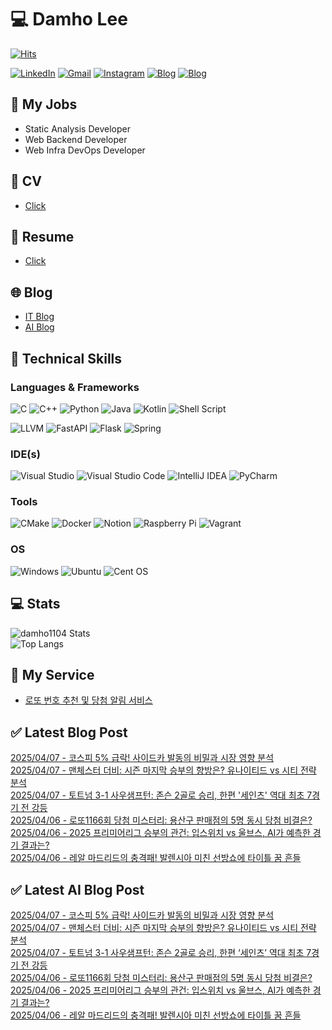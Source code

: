 
# 💻 Damho Lee

[![Hits](https://hits.seeyoufarm.com/api/count/incr/badge.svg?url=https%3A%2F%2Fgithub.com%2Fdamho1104&count_bg=%233D9CC8&title_bg=%23555555&icon=&icon_color=%23E7E7E7&title=hits&edge_flat=false)](https://hits.seeyoufarm.com)  

[![LinkedIn](https://img.shields.io/badge/Linkedin-%230077B5.svg?style=flat&logo=linkedin&logoColor=white)](https://www.linkedin.com/in/damho1104/)
[![Gmail](https://img.shields.io/badge/Gmail-D14836?style=flat&logo=gmail&logoColor=white)](mailto:damho1104@gmail.com)
[![Instagram](https://img.shields.io/badge/Instargram-%23E4405F.svg?style=flat&logo=Instagram&logoColor=white)](https://www.instagram.com/damho1104/)
[![Blog](https://img.shields.io/badge/Blog-%23000000.svg?style=flat&logo=Tistory&logoColor=white)](https://dmomo.co.kr/)
[![Blog](https://img.shields.io/badge/Blog-%23000000.svg?style=flat&logo=WordPress&logoColor=white)](https://blog.ai.dmomo.co.kr/)

## 📃 My Jobs
- Static Analysis Developer
- Web Backend Developer
- Web Infra DevOps Developer

## 📰 CV
- [Click](https://resume.dmomo.net/damho.lee/resume)  

## 📘 Resume
- [Click](https://damho1104.notion.site/8af3191b9815406d95708d9a0cea5a9e)  

## 🌐 Blog
- [IT Blog](https://dmomo.co.kr/)
- [AI Blog](https://blog.ai.dmomo.co.kr/)

## 💪 Technical Skills
### Languages & Frameworks
![C](https://img.shields.io/badge/c-%2300599C.svg?style=flat&logo=c&logoColor=white)
![C++](https://img.shields.io/badge/c++-%2300599C.svg?style=flat&logo=c%2B%2B&logoColor=white)
![Python](https://img.shields.io/badge/Python-3776AB.svg?&style=flat&logo=Python&logoColor=white)
![Java](https://img.shields.io/badge/java-%23ED8B00.svg?style=flat&logo=openjdk&logoColor=white)
![Kotlin](https://img.shields.io/badge/Kotlin-%237F52FF.svg?style=flat&logo=Kotlin&logoColor=white)
![Shell Script](https://img.shields.io/badge/Shell_script-%23121011.svg?style=flat&logo=gnu-bash&logoColor=white)  
  
![LLVM](https://img.shields.io/badge/LLVM/Clang-000B1D.svg?&style=flat&logo=LLVM&logoColor=white)
![FastAPI](https://img.shields.io/badge/FastAPI-005571?style=flat&logo=fastapi)
![Flask](https://img.shields.io/badge/Flask-%23000.svg?style=flat&logo=flask&logoColor=white)
![Spring](https://img.shields.io/badge/Springboot-%236DB33F.svg?style=flat&logo=spring&logoColor=white)
  
  
### IDE(s)
![Visual Studio](https://img.shields.io/badge/Visual%20Studio-5C2D91.svg?style=flat&logo=visual-studio&logoColor=white) 
![Visual Studio Code](https://img.shields.io/badge/Visual%20Studio%20Code-0078d7.svg?style=flat&logo=visual-studio-code&logoColor=white)
![IntelliJ IDEA](https://img.shields.io/badge/IntelliJIDEA-000000.svg?style=flat&logo=intellij-idea&logoColor=white) 
![PyCharm](https://img.shields.io/badge/PyCharm-143?style=flat&logo=pycharm&logoColor=black&color=black&labelColor=green) 


### Tools
![CMake](https://img.shields.io/badge/CMake-%23008FBA.svg?style=flat&logo=cmake&logoColor=white)
![Docker](https://img.shields.io/badge/docker-%230db7ed.svg?style=flat&logo=docker&logoColor=white)
![Notion](https://img.shields.io/badge/Notion-%23000000.svg?style=flat&logo=notion&logoColor=white)
![Raspberry Pi](https://img.shields.io/badge/-RaspberryPi-C51A4A?style=flat&logo=Raspberry-Pi)
![Vagrant](https://img.shields.io/badge/Vagrant-%231563FF.svg?style=flat&logo=vagrant&logoColor=white)


### OS
![Windows](https://img.shields.io/badge/Windows-0078D6?style=flat&logo=windows&logoColor=white)
![Ubuntu](https://img.shields.io/badge/Ubuntu-E95420?style=flat&logo=ubuntu&logoColor=white)
![Cent OS](https://img.shields.io/badge/Cent%20OS-002260?style=flat&logo=centos&logoColor=F0F0F0)


## :computer: Stats
![damho1104 Stats](https://github-readme-stats.vercel.app/api?username=damho1104&hide=issues&show_icons=true&theme=dark)  
![Top Langs](https://github-readme-stats.vercel.app/api/top-langs/?username=damho1104&layout=compact&theme=dark)


## 📣 My Service
- [로또 번호 추천 및 당첨 알림 서비스](https://lotto.dmomo.co.kr/)  


## ✅ Latest Blog Post

[2025/04/07 - 코스피 5% 급락! 사이드카 발동의 비밀과 시장 영향 분석](https://dmomo.co.kr/279) <br/>
[2025/04/07 - 맨체스터 더비: 시즌 마지막 승부의 향방은? 유나이티드 vs 시티 전략 분석](https://dmomo.co.kr/278) <br/>
[2025/04/07 - 토트넘 3-1 사우샘프턴: 존슨 2골로 승리, 한편 '세인츠' 역대 최초 7경기 전 강등](https://dmomo.co.kr/277) <br/>
[2025/04/06 - 로또1166회 당첨 미스터리: 용산구 판매점의 5명 동시 당첨 비결은?](https://dmomo.co.kr/276) <br/>
[2025/04/06 - 2025 프리미어리그 승부의 관건: 입스위치 vs 울브스, AI가 예측한 경기 결과는?](https://dmomo.co.kr/275) <br/>
[2025/04/06 - 레알 마드리드의 충격패! 발렌시아 미친 선방쇼에 타이틀 꿈 흔들](https://dmomo.co.kr/274) <br/>

## ✅ Latest AI Blog Post
[2025/04/07 - 코스피 5% 급락! 사이드카 발동의 비밀과 시장 영향 분석](https://blog.ai.dmomo.co.kr/trend/1539) <br/>
[2025/04/07 - 맨체스터 더비: 시즌 마지막 승부의 향방은? 유나이티드 vs 시티 전략 분석](https://blog.ai.dmomo.co.kr/trend/1536) <br/>
[2025/04/07 - 토트넘 3-1 사우샘프턴: 존슨 2골로 승리, 한편 ‘세인츠’ 역대 최초 7경기 전 강등](https://blog.ai.dmomo.co.kr/trend/1533) <br/>
[2025/04/06 - 로또1166회 당첨 미스터리: 용산구 판매점의 5명 동시 당첨 비결은?](https://blog.ai.dmomo.co.kr/trend/1530) <br/>
[2025/04/06 - 2025 프리미어리그 승부의 관건: 입스위치 vs 울브스, AI가 예측한 경기 결과는?](https://blog.ai.dmomo.co.kr/trend/1527) <br/>
[2025/04/06 - 레알 마드리드의 충격패! 발렌시아 미친 선방쇼에 타이틀 꿈 흔들](https://blog.ai.dmomo.co.kr/trend/1524) <br/>
